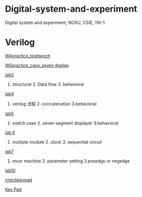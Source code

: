 # Digital-system-and-experiment
Digital system and experiment, NCKU, CSIE, 110-1

# Verilog

[W4practice_testbench](https://www.notion.so/W4practice_testbench-50c70ffa487c468fbdf9251b352fa8f7)

[W5practice_case_seven display](https://www.notion.so/W5practice_case_seven-display-774e5fca55fa4ed181190c2fc4dfd13d)

[lab3](https://www.notion.so/lab3-599f99bcf30843968012997320a21dc8)

1. structural 2. Data flow 3. behavioral

[lab4](https://www.notion.so/lab4-0ba9a463cefd40b190eadda47d7b7b78)

1.  verilog 流程 2. concatenation 3.behavioral

[lab5](https://www.notion.so/lab5-6fc493e3ed5f4e9497dbd5b075594ab9)

1. switch case 2. seven segment displayer 3.behavioral

[lab 6](https://www.notion.so/lab-6-c0a71dad10564235b21dc0925dfeee9a)

1. multiple module 2. clock 3. sequential circuit

[lab7](https://www.notion.so/lab7-23f7a4d4f2584c3da742c2e7ee59c4f9)

1. moor machine 2. parameter setting 3.posedge or negedge

[lab10](https://www.notion.so/lab10-132a513d25504ba49a2a80e9a55e59e3)

[checkkeypad](https://www.notion.so/3c179adc2dfe42d485536bc836eb44e8)

[Key Pad](https://www.notion.so/Key-Pad-33faefd4053d440e85a9de9b7be6993e)
